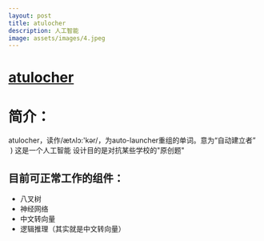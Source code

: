 ```yaml
---
layout: post
title: atulocher
description: 人工智能
image: assets/images/4.jpeg
---
```


# [atulocher ](https://github.com/Erblokcer/atulocher)
# 简介：  
atulocher，读作/ætʌlɔ:'kər/，为auto-launcher重组的单词。意为“自动建立者”  )
这是一个人工智能 
设计目的是对抗某些学校的"原创题"  
## 目前可正常工作的组件：  
* 八叉树  
* 神经网络  
* 中文转向量  
* 逻辑推理（其实就是中文转向量）  
